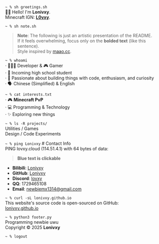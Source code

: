 `~ % sh greetings.sh`  
👋🏻 Hello! I'm **Lonivxy**.  
Minecraft IGN: [**L0vxy**](https://namemc.com/profile/L0vxy.1).

`~ % sh note.sh`  
> **Note**: The following is just an artistic presentation of the README.  
> If it feels overwhelming, focus only on the **bolded text** (like this sentence).  
> Style inspired by [maao.cc](https://maao.cc/).

`~ % whoami`  
· 🧑🏻‍💻 Developer & 🎮 Gamer  
· 📖 Incoming high school student  
· 🧠 Passionate about building things with code, enthusiasm, and curiosity  
· 🗣️ Chinese (Simplified) & English  

`~ % cat interests.txt`  
· 🎮 **Minecraft PvP**  
· 💻 Programming & Technology  
· ✨ Exploring new things  

`~ % ls -R projects/`  
Utilities / Games  
Design / Code Experiments  

`~ % ping Lonivxy`  # Contact Info  
PING lovxy.cloud (114.51.4.1) with 64 bytes of data:  
> **Blue text is clickable**  

- **Bilibili**: [Lonivxy](https://space.bilibili.com/591406440)  
- **GitHub**: [Lonivxy](https://github.com/Lonivxy)  
- **Discord**: [lovxy](https://discord.com/users/998833969183346708)  
- **QQ**: 1729465108  
- **Email**: [newbiemx1314@gmail.com](mailto:newbiemx1314@gmail.com)

`~ % curl -sL lonivxy.github.io`  
This website's source code is open-sourced on GitHub:  
[lonivxy.github.io](https://github.com/Lonivxy/lonivxy.github.io)

`~ % python3 footer.py`  
Programming newbie uwu  
Copyright © 2025 **Lonivxy**

`~ % logout`